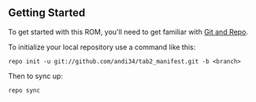 Getting Started
---------------

To get started with this ROM, you'll need to get
familiar with [Git and Repo](https://source.android.com/source/using-repo.html).

To initialize your local repository use a command like this:

    repo init -u git://github.com/andi34/tab2_manifest.git -b <branch>

Then to sync up:

    repo sync
